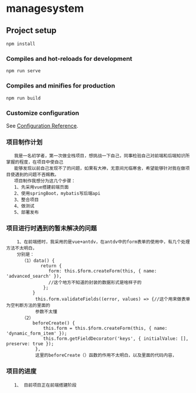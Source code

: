 # managesystem

## Project setup
```
npm install
```

### Compiles and hot-reloads for development
```
npm run serve
```

### Compiles and minifies for production
```
npm run build
```

### Customize configuration
See [Configuration Reference](https://cli.vuejs.org/config/).
### 项目制作计划
```
   我是一名初学者，第一次做全栈项目，想挑战一下自己，同事检验自己对前端和后端知识所掌握的程度，在项目中使自己
   能够发现以前自己发现不了的问题，如果有大神，无意间光临寒舍，希望能够针对我在做项目使遇到的问题不吝赐教。
   项目制作我想分为这几个步骤：
   1、先采用vue搭建前端页面
   2、使用springBoot，mybatis写后端api
   3、整合项目
   4、做测试
   5、部署发布
```

### 项目进行时遇到的暂未解决的问题
```
    1、在前端搭时，我采用的是vue+antdv，在antdv中的form表单的使用中，有几个处理方法不太明白，
    分别是：
      （1）data() {
             return {
                form: this.$form.createForm(this, { name: 'advanced_search' }),
                //这个地方不知道的封装的数据形式是啥样子的
              };
          }
           this.form.validateFields((error, values) => {//这个用来做表单为空判断方法的里面的
           参数不太懂
      （2）
          beforeCreate() {
              this.form = this.$form.createForm(this, { name: 'dynamic_form_item' });
              this.form.getFieldDecorator('keys', { initialValue: [], preserve: true });
           },
           这里的beforeCreate（）函数的作用不太明白，以及里面的代码内容，
```
### 项目的进度
```
   1、 目前项目正在前端搭建阶段
```
